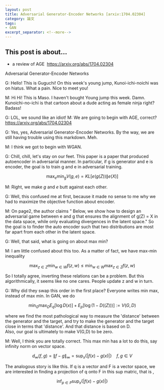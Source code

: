 ```yaml
---
layout: post
title: Adversarial Generator-Encoder Networks [arxiv:1704.02304] 
category: 論文
tags:
- GAN
excerpt_separator: <!--more-->
---
```


## This post is about... 
- a review of AGE  https://arxiv.org/abs/1704.02304
<!--more-->

Adversarial Generator-Encoder Networks

G: Hello! This is Guguchi! On this week's young jump, Kunoi-ichi-noichi was on hiatus. What a pain. 
Nice to meet you! 

M: Hi Hi! This is Maso.  I haven't bought Young jump this week. Damn.  Kunoichi-no-ichi is that cartoon about a dude acting as female ninja right? Badass! 

G: LOL, we sound like an idiot! 
M: We are going to begin with AGE, correct?  https://arxiv.org/abs/1704.02304 

G: Yes, yes, Adversarial Generator-Encoder Networks.  By the way, we are still having trouble using this markdown.  Meh. 

M: I think we got to begin with WGAN. 

G: Chill, chill, let's stay on our feet.  This paper is a paper that produced autoencoder in adversarial manner.  In particular, if g is generator and e is encoder, the goal is to train g and e in adversarial training.      

$$ \max_e \min_g  V(g,e) = KL [e(g(Z)) \|  e(X) ]  $$ 

M: Right, we make $g$ and $e$ butt against each other.  

G: Well, this confused me at first, because it made no sense to me why we had to maximize the objective function about encoder. 

M: On page2, the author claims " Below, we show how to design an adversarial game between
e and g that ensures the alignment of g(Z) = X
in the data space, while only evaluating divergences in the
latent space." So the goal is to finder the auto encoder such that two distributions are most far apart from each other in the latent space. 

G: Well, that said, what is going on about max min? 

M: I am little confused about this too. As a matter of fact, we have max-min inequality

$$\max_{z \in Z} \min_{w \in W} f(z,w) \leq \min_{w \in W} \max_{z \in Z} f(z,w)$$ 

So I totally agree, inverting these relations can be a problem. But this algorithmically, it seems like no one cares. People update z and w in turn. 

G: Why did they swap this order in the first place? Everyone writes min max, instead of max min.  In GAN, we do 

$$\min_G \max_D  E_q[\log D(x)] + E_p[\log (1- D((Z))) ] := V(G,D)    $$ 

where we find the most pathological way to measure the 'distance' between the generator and the target, and try to make the generator and the target close in terms that 'distance'.  And that distance is based on D.  
Also, our goal is ultimately to make V(G,D) to be zero. 

M: Well, I think you are totally correct.  This max min has a lot to do this, say infinity norm on vector space. 

$$ d_{\infty}(f,g)  =  \| f - g \|_{\infty} =  \sup_{x} \{| f(x) - g(x) | \}  ~~~~ f, g \in V$$ 

The analogous story is like  this.  If q is a vector and F is a vector space, we are interested in finding 
a projection of q onto F in this sup matric, that is ,

$$ \inf_{p \in P} \sup_{x} \{| f(x) - g(x) | \} $$ 




